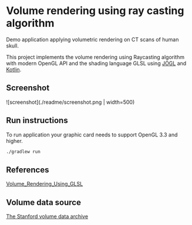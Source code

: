 # Volume rendering using ray casting algorithm

Demo application applying volumetric rendering on CT scans of human skull.

This project implements the volume rendering using Raycasting algorithm with modern OpenGL API and the shading language GLSL using [JOGL](https://jogamp.org/jogl/www/) and [Kotlin](https://kotlinlang.org/).

## Screenshot
![screenshot](./readme/screenshot.png | width=500)

## Run instructions
To run application your graphic card needs to support OpenGL 3.3 and higher.

```bash
./gradlew run
```

## References
[Volume_Rendering_Using_GLSL](https://github.com/toolchainX/Volume_Rendering_Using_GLSL)

## Volume data source
[The Stanford volume data archive](http://www.graphics.stanford.edu/data/voldata/)
